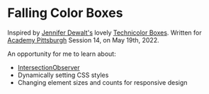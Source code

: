 # Falling Color Boxes #

Inspired by [Jennifer Dewalt's](https://github.com/jendewalt) lovely [Technicolor Boxes](https://jenniferdewalt.com/technicolor_boxes.html). Written for [Academy Pittsburgh](https://www.academypgh.com) Session 14, on May 19th, 2022.

An opportunity for me to learn about:

* [IntersectionObserver](https://developer.mozilla.org/en-US/docs/Web/API/IntersectionObserver)
* Dynamically setting CSS styles
* Changing element sizes and counts for responsive design
